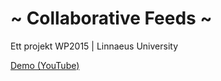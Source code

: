 # ~ Collaborative Feeds ~
Ett projekt WP2015 | Linnaeus University

[Demo (YouTube)](https://www.youtube.com/watch?v=7P1DJjuFDGA)
